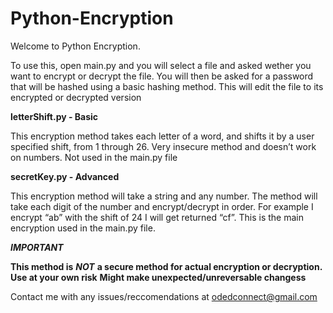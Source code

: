 # Python-Encryption

Welcome to Python Encryption.

To use this, open main.py and you will select a file and asked wether you want to encrypt or decrypt the file. 
You will then be asked for a password that will be hashed using a basic hashing method. 
This will edit the file to its encrypted or decrypted version

**letterShift.py - Basic**

This encryption method takes each letter of a word, and shifts it by a user specified shift, from 1 through 26. Very insecure method and doesn’t work on numbers.
Not used in the main.py file

**secretKey.py - Advanced**

This encryption method will take a string and any number. The method will take each digit of the number and encrypt/decrypt in order. For example I encrypt “ab” with the shift of 24 I will get returned “cf”.
This is the main encryption used in the main.py file.

***IMPORTANT***

**This method is** ***NOT*** **a secure method for actual encryption or decryption. Use at your own risk**
**Might make unexpected/unreversable changess**

Contact me with any issues/reccomendations at odedconnect@gmail.com


